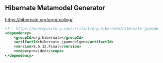 ## Hibernate Metamodel Generator

https://hibernate.org/orm/tooling/

```xml
<!-- https://mvnrepository.com/artifact/org.hibernate/hibernate-jpamodelgen -->
<dependency>
    <groupId>org.hibernate</groupId>
    <artifactId>hibernate-jpamodelgen</artifactId>
    <version>5.6.12.Final</version>
    <scope>provided</scope>
</dependency>
```
